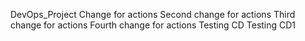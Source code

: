 DevOps_Project
Change for actions
Second change for actions
Third change for actions
Fourth change for actions
Testing CD
Testing CD1
